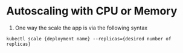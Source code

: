 # Autoscaling with CPU or Memory

1. One way the scale the app is via the following syntax

```
kubectl scale {deployment name} --replicas={desired number of replicas}
```
#